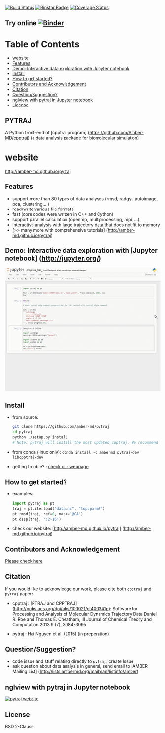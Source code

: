 [![Build Status](https://travis-ci.org/Amber-MD/pytraj.svg?branch=master)](https://travis-ci.org/Amber-MD/pytraj)
[![Binstar Badge](https://binstar.org/ambermd/pytraj-dev/badges/version.svg)](https://binstar.org/ambermd/pytraj-dev/)
[![Coverage Status](https://coveralls.io/repos/Amber-MD/pytraj/badge.svg?branch=master&service=github)](https://coveralls.io/github/Amber-MD/pytraj?branch=master)

Try online [![Binder](http://mybinder.org/images/logo.svg)](http://mybinder.org/repo/hainm/notebook-pytraj)
-----------------------------------------------------------------------------------------------------------

Table of Contents
=================

* [website](#website)
* [Features](#features)
* [Demo: Interactive data exploration with Jupyter notebook](#demo-interactive-data-exploration-with-jupyter-notebook)
* [Install](#install)
* [How to get started?](#how-to-get-started)
* [Contributors and Acknowledgement](#contributors-and-acknowledgement)
* [Citation](#citation)
* [Question/Suggestion?](#questionsuggestion)
* [nglview with pytraj in Jupyter notebook](#nglview-with-pytraj-in-jupyter-notebook)
* [License](#license)

PYTRAJ
------

A Python front-end of [cpptraj program] (https://github.com/Amber-MD/cpptraj) (a data analysis package for biomolecular simulation)

website
=======

http://amber-md.github.io/pytraj

Features
--------

- support more than 80 types of data analyses (rmsd, radgyr, autoimage, pca, clustering,...)
- read/write various file formats
- fast (core codes were written in C++ and Cython)
- support parallel calculation (openmp, multiprocessing, mpi, ...)
- interactive analysis with large trajectory data that does not fit to memory
- [>> many more with comprehensive tutorials] (http://amber-md.github.io/pytraj)


Demo: Interactive data exploration with [Jupyter notebook] (http://jupyter.org/)
--------------------------------------------------------------------------------

[![pytraj website](./examples/progress_bar.gif)](http://amber-md.github.io/pytraj/latest/index.html)

Install
-------

- from source:

    ```bash
    git clone https://github.com/amber-md/pytraj
    cd pytraj
    python ./setup.py install
    # Note: pytraj will install the most updated cpptraj. We recommend to have netcdf library.
    ```

- from conda (linux only): `conda install -c ambermd pytraj-dev libcpptraj-dev`
- getting trouble? : [check our webpage](http://amber-md.github.io/pytraj/latest/installation.html)

How to get started?
------------------

- examples: 

    ```python
    import pytraj as pt
    traj = pt.iterload("data.nc", "top.parm7")
    pt.rmsd(traj, ref=0, mask='@CA')
    pt.dssp(traj, ':2-16')
    ```
- check our website: [http://amber-md.github.io/pytraj] (http://amber-md.github.io/pytraj)

Contributors and Acknowledgement
--------------------------------

[Please check here](./contributors/)

Citation
--------

If you would like to acknowledge our work, please cite both ``cpptraj`` and ``pytraj`` papers

- cpptraj : [PTRAJ and CPPTRAJ] (http://pubs.acs.org/doi/abs/10.1021/ct400341p): Software for Processing and Analysis of Molecular Dynamics Trajectory Data
Daniel R. Roe and Thomas E. Cheatham, III
Journal of Chemical Theory and Computation 2013 9 (7), 3084-3095 

- pytraj : Hai Nguyen et al. (2015) (in preperation)

Question/Suggestion?
--------------------
* code issue and stuff relating directly to `pytraj`, create [Issue](https://github.com/pytraj/pytraj/issues)
* ask question about data analysis in general, send email to [AMBER Mailing List] (http://lists.ambermd.org/mailman/listinfo/amber)

nglview with pytraj in Jupyter notebook
---------------------------------------

[![pytraj website](./examples/figures/nglview_pytraj.gif)](http://amber-md.github.io/pytraj/latest/index.html)

License
-------
BSD 2-Clause
